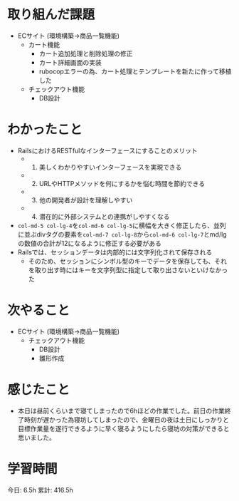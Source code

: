 # 取り組んだ課題 
+ ECサイト (環境構築->商品一覧機能)
  + カート機能
    + カート追加処理と削除処理の修正
    + カート詳細画面の実装
    + rubocopエラーの為、カート処理とテンプレートを新たに作って移植した
  + チェックアウト機能
    + DB設計
# わかったこと 
+ RailsにおけるRESTfulなインターフェースにすることのメリット
  + 1. 美しくわかりやすいインターフェースを実現できる
  + 2. URLやHTTPメソッドを何にするかを悩む時間を節約できる
  + 3. 他の開発者が設計を理解しやすい
  + 4. 潜在的に外部システムとの連携がしやすくなる
+ `col-md-5 col-lg-4`を`col-md-6 col-lg-5`に横幅を大きく修正したら、並列に並ぶdivタグの要素を`col-md-7 col-lg-8`から`col-md-6 col-lg-7`とmd/lgの数値の合計が12になるように修正する必要がある
+ Railsでは、セッションデータは内部的には文字列化されて保存される
  + そのため、セッションにシンボル型のキーでデータを保存しても、それを取り出す時にはキーを文字列型に指定して取り出さないといけなかった
# 次やること
+ ECサイト (環境構築->商品一覧機能)
  + チェックアウト機能 
    + DB設計
    + 雛形作成
# 感じたこと
+ 本日は昼前くらいまで寝てしまったので6hほどの作業でした。前日の作業終了時刻が遅かった為寝坊してしまったので、金曜日の夜は土日にしっかりと目標作業量を遂行できるように早く寝るようにしたら寝坊の対策ができると思いました。
# 学習時間  
今日: 6.5h 
累計: 416.5h



